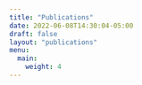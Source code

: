 ```yaml
---
title: "Publications"
date: 2022-06-08T14:30:04-05:00
draft: false
layout: "publications"
menu:
  main:
    weight: 4
---
```


